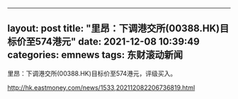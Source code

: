 
---
layout: post
title: "里昂：下调港交所(00388.HK)目标价至574港元"
date: 2021-12-08 10:39:49
categories: emnews
tags: 东财滚动新闻
---

里昂：下调港交所(00388.HK)目标价至574港元，评级买入。

<http://hk.eastmoney.com/news/1533,202112082206736819.html>